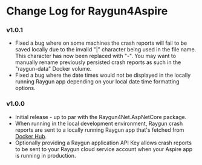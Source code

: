 # Change Log for Raygun4Aspire

### v1.0.1
- Fixed a bug where on some machines the crash reports will fail to be saved locally due to the invalid "|" character being used in the file name. This character has now been replaced with "-". You may want to manually rename previously persisted crash reports as such in the "raygun-data" Docker volume.
- Fixed a bug where the date times would not be displayed in the locally running Raygun app depending on your local date time formatting options.

### v1.0.0
- Initial release - up to par with the Raygun4Net.AspNetCore package.
- When running in the local development environment, Raygun crash reports are sent to a locally running Raygun app that's fetched from [Docker Hub](https://hub.docker.com/r/raygunowner/raygun-aspire-portal).
- Optionally providing a Raygun application API Key allows crash reports to be sent to your Raygun cloud service account when your Aspire app is running in production.
